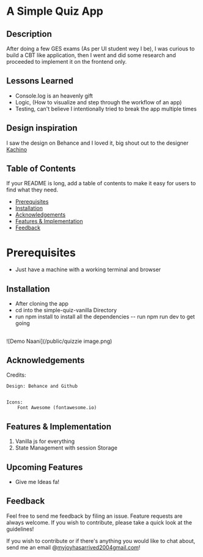 # A Simple Quiz App


## Description

After doing a few GES exams (As per UI student wey I be), I was curious to build a CBT like application, then I went and did some research and proceeded to implement it on the frontend only.

## Lessons Learned
- Console.log is an heavenly gift
- Logic, (How to visualize and step through the workflow of an app)
- Testing, can't believe I intentionally tried to break the app multiple times


## Design inspiration
I saw the design on Behance and I loved it, big shout out to the designer [Kachino](https://kachino234.github.io/quizie/)

## Table of Contents 

If your README is long, add a table of contents to make it easy for users to find what they need.

- [Prerequisites](#prerequisites)
- [Installation](#installation)
- [Acknowledgements](#acknowledgements)
- [Features & Implementation](#features--implementation)
- [Feedback](#feedback)


# Prerequisites

- Just have a machine with a working terminal and browser
## Installation

- After cloning the app
- cd into the simple-quiz-vanilla Directory
- run npm install to install all the dependencies
-- run npm run dev to get going

##

![Demo Naani](/public/quizzie image.png)


## Acknowledgements

Credits:

	Design: Behance and Github
		

	Icons:
		Font Awesome (fontawesome.io)


## Features & Implementation


1. Vanilla js for everything
2. State Management with session Storage


## Upcoming Features
- Give me Ideas fa!

## Feedback
Feel free to send me feedback by filing an issue. Feature requests are always welcome. If you wish to contribute, please take a quick look at the guidelines!

If you wish to contribute or if there's anything you would like to chat about, send me an email @[myjoyhasarrived2004gmail.com](mailto:myjoyhasarrived2004@gmail.com)!
